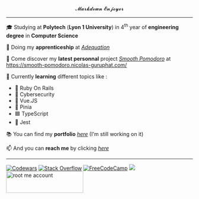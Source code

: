  <p align="center">  𝓜𝓪𝓻𝓴𝓭𝓸𝔀𝓷 𝓔𝓷𝓳𝓸𝔂𝓮𝓻 </p>
 
 ***
   
 
 
 🎓 Studying at **Polytech** (**Lyon 1 University**) in 4<sup>th</sup> year of **engineering degree** in **Computer Science**  
 
 👔 Doing my **apprenticeship** at [*Adequation*](https://adequation.fr/) 


 💽 Come discover my **latest personnal** project [*Smooth Pomodoro*](https://github.com/NicolasGuruphat/smooth-pomodoro) at https://smooth-pomodoro.nicolas-guruphat.com/

 🌱 Currently **learning** different topics like :
  - 💎 Ruby On Rails
  - 🦺 Cybersecurity
  - 👀 Vue.JS
  - 🍍 Pinia
  - 🟦 TypeScript
  - 🧪 Jest
   <!-- 
   - 🌬 TailWind
   - ⚛️ React
   - 🔴 Laravel
   - 🐘 PostgreSQL + 🦫 DBeaver
   - 🦊 GitLab CI/CD -->
     
📚 You can find my **portfolio** [*here*](https://nicolasguruphat.github.io/online-cv/) (I'm still working on it)  

📫 And you can **reach me** by clicking [*here*](mailto:nicolas.guruphat@gmail.com)  
 <!--
  
📃 You can also find my **Mardown CV** [*here*](https://github.com/NicolasGuruphat/CV)  

![My most used languages](https://github-readme-stats.vercel.app/api/top-langs?username=NicolasGuruphat&show_icons=true&count_private=true)
  -->

 ***
<a href="https://www.codewars.com/users/Nicolas%20Guruphat">![Codewars](https://img.shields.io/badge/Codewars-B1361E?style=for-the-badge&logo=codewars&logoColor=grey)</a>
<a href="https://stackoverflow.com/users/19390218/nicolas">![Stack Overflow](https://img.shields.io/badge/-Stackoverflow-FE7A16?style=for-the-badge&logo=stack-overflow&logoColor=white)</a>
<a href="https://www.freecodecamp.org/fcc5da83368-360b-4efd-a463-b4dec587e2c2">![FreeCodeCamp](https://img.shields.io/badge/Freecodecamp-%23123.svg?&style=for-the-badge&logo=freecodecamp&logoColor=green)</a>
<img src="https://komarev.com/ghpvc/?username=NicolasGuruphat&color=blue" />
<a href="https://www.root-me.org/NicolasGuruphat"><img width="208" height="58" src="https://www.root-me.org/IMG/logo/siteon0.svg?1637496509" alt="root me account" /></a>
<!--
<p align="center"><img height="40" src="https://www.codewars.com/users/Nicolas%20Guruphat/badges/small"></p>

<p align="center"><img src="https://stackoverflow.com/users/flair/19390218.png" width="208" height="58" alt="profile for Nicolas at Stack Overflow, Q&amp;A for professional and enthusiast programmers" title="profile for Nicolas at Stack Overflow, Q&amp;A for professional and enthusiast programmers"></a></p>
 
 <p align="center"><</p>
 

 -->
  <!--
***

```
### <p align="center">  Skills Map </p>

Legend :
- ✅ Well-developped skill
- 🚧 Still developping the skill

```mermaid
mindmap
root (MY SKILLS)
  Git
    ✅ Basic commands : clone, add, commit, push, pull
    ✅ Rebase and merge
    🚧 Cherry-pick

  Algorthimic
    Graph theory and corresponding algorithm
      Graph exploration
        Deep exploration
        Width exploration
    Sorting
  Scripting
    Databases manipulation
      Python + Psycopg2
  Web development
    HTML 
    CSS
      Stylus
      Taylwind
      Quasar 
        components
        Style classes
    Javascript
      Vue2
        Understanding of core concepts : store, router, computed, watchers, conditionnal rendering etc
        API calls w/ axios
      Vue3
        Composition API
        Unit testing w/ Jest
      React
      Angular
      Unit testing w/ Jasmine
    Typescript
      Transcompilation ?
  
  Databases
    DBeaver
      ✅ Creation and managment of databases
      ✅ Connection to remote and local databases
      ✅ Creation of data migration's tasks
    PostgreSQL
      PostGIS

  Network
    OSI model
    Protocoles
      HTTP 
      ARP
      TCP/IP
      UDP
      FTP
        Filezilla
    Routing
    Network cabling
      Switch, router
      Network card instalation and more widely PC assembly
      Raspberry pi local setup
  Cyber security
    MAC spoofing

  OS
    Linux
      Basic commands : grep, apt, file manipulation, Input redirection, etc
      Ubuntu
        Basic knowledge of the distribution
        Ubuntu budgie desktop environment
    Windows
      WSL2
  
  Markdown
    Mermaid lol
      Mind Map 
    Typora
    Obsidian
```
```
  -->
<!-- 
To put in the graph : 
- Raspberry pi
- Web server 
-->

